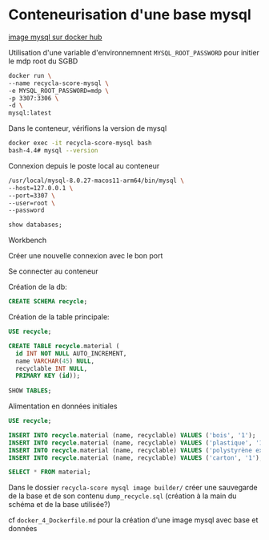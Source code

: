 # Conteneurisation d'une base mysql

[image mysql sur docker hub](https://hub.docker.com/_/mysql)

Utilisation d'une variable d'environnemnent `MYSQL_ROOT_PASSWORD` pour initier le mdp root du SGBD

```sh
docker run \
--name recycla-score-mysql \
-e MYSQL_ROOT_PASSWORD=mdp \
-p 3307:3306 \
-d \
mysql:latest
```

Dans le conteneur, vérifions la version de mysql

```sh
docker exec -it recycla-score-mysql bash
bash-4.4# mysql --version
```

Connexion depuis le poste local au conteneur

```sh
/usr/local/mysql-8.0.27-macos11-arm64/bin/mysql \
--host=127.0.0.1 \
--port=3307 \
--user=root \
--password
```

```sql
show databases;
```


Workbench

Créer une nouvelle connexion avec le bon port

Se connecter au conteneur

Création de la db:

```sql
CREATE SCHEMA recycle;
```

Création de la table principale:

```sql
USE recycle;

CREATE TABLE recycle.material (
  id INT NOT NULL AUTO_INCREMENT,
  name VARCHAR(45) NULL,
  recyclable INT NULL,
  PRIMARY KEY (id));
  
SHOW TABLES;
```

Alimentation en données initiales

```sql
USE recycle;

INSERT INTO recycle.material (name, recyclable) VALUES ('bois', '1');
INSERT INTO recycle.material (name, recyclable) VALUES ('plastique', '1');
INSERT INTO recycle.material (name, recyclable) VALUES ('polystyrène expansé', '0');
INSERT INTO recycle.material (name, recyclable) VALUES ('carton', '1');

SELECT * FROM material;
```

Dans le dossier `recycla-score mysql image builder/` créer une sauvegarde de la base et de son contenu `dump_recycle.sql` (création à la main du schéma et de la base utilisée?)

cf `docker_4_Dockerfile.md` pour la création d'une image mysql avec base et données
